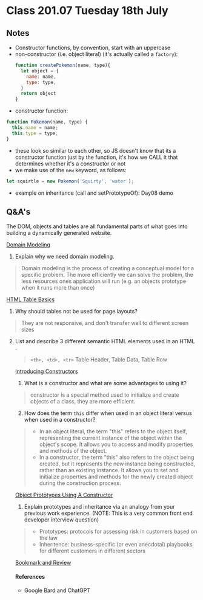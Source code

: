 # Class 201.07 Tuesday 18th July

## Notes
- Constructor functions, by convention, start with an uppercase
- non-constructor (i.e. object literal) (it's actually called a `factory`):
  ```javascript
  function createPokemon(name, type){
    let object = {
      name: name,
      type: type,
    }
    return object
  }
  ```
- constructor function:
```javascript
function Pokemon(name, type) {
  this.name = name;
  this.type = type;
}
```
- these look so similar to each other, so JS doesn't know that its a constructor function just by the function, it's how we CALL it that determines whether it's a constructor or not
- we make use of the `new` keyword, as follows:
```javascript
let squirtle = new Pokemon('Squirty', 'water');
```
- example on inheritance (call and setPrototypeOf): Day08 demo

## 

## Q&A's

The DOM, objects and tables are all fundamental parts of what goes into building a dynamically generated website.

[Domain Modeling](https://github.com/codefellows/domain_modeling#domain-modeling)
1. Explain why we need domain modeling.
> Domain modeling is the process of creating a conceptual model for a specific problem. The more efficiently we can solve the problem, the less resources ones application will run (e.g. an objects prototype when it runs more than once)

[HTML Table Basics](https://developer.mozilla.org/en-US/docs/Learn/HTML/Tables/Basics)
1. Why should tables not be used for page layouts?
> They are not responsive, and don't transfer well to different screen sizes
2. List and describe 3 different semantic HTML elements used in an HTML <table>.
> `<th>, <td>, <tr>` Table Header, Table Data, Table Row


[Introducing Constructors](https://developer.mozilla.org/en-US/docs/Learn/JavaScript/Objects/Basics#introducing_constructors)
1. What is a constructor and what are some advantages to using it?
> constructor is a special method used to initialize and create objects of a class, they are more efficient.
2. How does the term `this` differ when used in an object literal versus when used in a constructor?
> - In an object literal, the term "this" refers to the object itself, representing the current instance of the object within the object's scope. It allows you to access and modify properties and methods of the object.
> - In a constructor, the term "this" also refers to the object being created, but it represents the new instance being constructed, rather than an existing instance. It allows you to set and initialize properties and methods for the newly created object during the construction process.



[Object Prototypes Using A Constructor](https://ui.dev/beginners-guide-to-javascript-prototype)
1. Explain prototypes and inheritance via an analogy from your previous work experience. (NOTE: This is a very common front end developer interview question)
> - Prototypes: protocols for assessing risk in customers based on the law
> - Inheritence: business-specific (or even anecdotal) playbooks for different customers in different sectors


[Bookmark and Review](https://developer.mozilla.org/en-US/docs/Learn/HTML/Tables/Advanced)


#### References 
- Google Bard and ChatGPT



